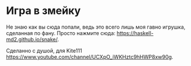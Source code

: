 # Игра в змейку

Не знаю как вы сюда попали, ведь это всего лишь моя гавно игрушка, сделанная по фану. Просто нажмите сюда: https://haskell-md2.github.io/snake/.

Сделанно с душой, для Kite111 https://www.youtube.com/channel/UCXpO_iWKHztc9hHWP8xw90g. 
